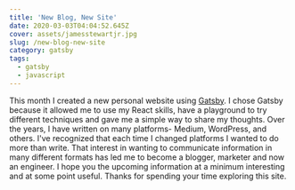 ```yaml
---
title: 'New Blog, New Site'
date: 2020-03-03T04:04:52.645Z
cover: assets/jamesstewartjr.jpg
slug: /new-blog-new-site
category: gatsby
tags:
  - gatsby
  - javascript
---
```

This month I created a new personal website using [Gatsby](www.gatsbyjs.org). I chose Gatsby because it allowed me to use my React skills, have a playground to try different techniques and gave me a simple way to share my thoughts. Over the years, I have written on many platforms- Medium, WordPress, and others. I've recognized that each time I changed platforms I wanted to do more than write. That interest in wanting to communicate information in many different formats has led me to become a blogger, marketer and now an engineer. I hope you the upcoming information at a minimum interesting and at some point useful. Thanks for spending your time exploring this site.
